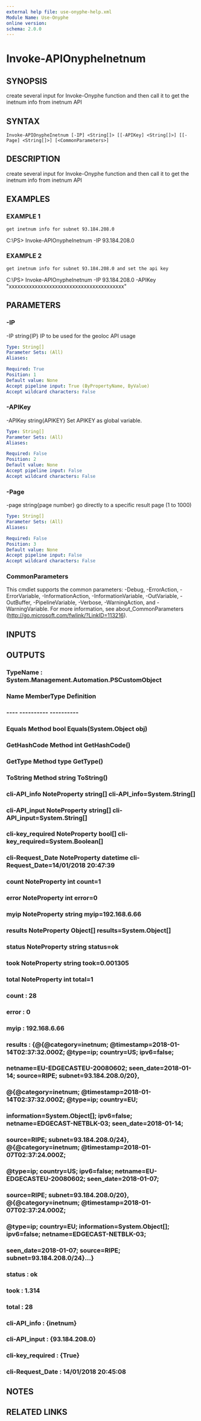 ```yaml
---
external help file: use-onyphe-help.xml
Module Name: Use-Onyphe
online version:
schema: 2.0.0
---
```


# Invoke-APIOnypheInetnum

## SYNOPSIS
create several input for Invoke-Onyphe function and then call it to get the inetnum info from inetnum API

## SYNTAX

```
Invoke-APIOnypheInetnum [-IP] <String[]> [[-APIKey] <String[]>] [[-Page] <String[]>] [<CommonParameters>]
```

## DESCRIPTION
create several input for Invoke-Onyphe function and then call it to get the inetnum info from inetnum API

## EXAMPLES

### EXAMPLE 1
```
get inetnum info for subnet 93.184.208.0
```

C:\PS\> Invoke-APIOnypheInetnum -IP 93.184.208.0

### EXAMPLE 2
```
get inetnum info for subnet 93.184.208.0 and set the api key
```

C:\PS\> Invoke-APIOnypheInetnum -IP 93.184.208.0 -APIKey "xxxxxxxxxxxxxxxxxxxxxxxxxxxxxxxxxxxxxxxx"

## PARAMETERS

### -IP
-IP string{IP}
IP to be used for the geoloc API usage

```yaml
Type: String[]
Parameter Sets: (All)
Aliases:

Required: True
Position: 1
Default value: None
Accept pipeline input: True (ByPropertyName, ByValue)
Accept wildcard characters: False
```

### -APIKey
-APIKey string{APIKEY}
Set APIKEY as global variable.

```yaml
Type: String[]
Parameter Sets: (All)
Aliases:

Required: False
Position: 2
Default value: None
Accept pipeline input: False
Accept wildcard characters: False
```

### -Page
-page string{page number}
go directly to a specific result page (1 to 1000)

```yaml
Type: String[]
Parameter Sets: (All)
Aliases:

Required: False
Position: 3
Default value: None
Accept pipeline input: False
Accept wildcard characters: False
```

### CommonParameters
This cmdlet supports the common parameters: -Debug, -ErrorAction, -ErrorVariable, -InformationAction, -InformationVariable, -OutVariable, -OutBuffer, -PipelineVariable, -Verbose, -WarningAction, and -WarningVariable.
For more information, see about_CommonParameters (http://go.microsoft.com/fwlink/?LinkID=113216).

## INPUTS

## OUTPUTS

### TypeName : System.Management.Automation.PSCustomObject
### Name             MemberType   Definition
### ----             ----------   ----------
### Equals           Method       bool Equals(System.Object obj)
### GetHashCode      Method       int GetHashCode()
### GetType          Method       type GetType()
### ToString         Method       string ToString()
### cli-API_info     NoteProperty string[] cli-API_info=System.String[]
### cli-API_input    NoteProperty string[] cli-API_input=System.String[]
### cli-key_required NoteProperty bool[] cli-key_required=System.Boolean[]
### cli-Request_Date NoteProperty datetime cli-Request_Date=14/01/2018 20:47:39
### count            NoteProperty int count=1
### error            NoteProperty int error=0
### myip             NoteProperty string myip=192.168.6.66
### results          NoteProperty Object[] results=System.Object[]
### status           NoteProperty string status=ok
### took             NoteProperty string took=0.001305
### total            NoteProperty int total=1
### count            : 28
### error            : 0
### myip             : 192.168.6.66
### results          : {@{@category=inetnum; @timestamp=2018-01-14T02:37:32.000Z; @type=ip; country=US; ipv6=false;
### 	netname=EU-EDGECASTEU-20080602; seen_date=2018-01-14; source=RIPE; subnet=93.184.208.0/20},
### 	@{@category=inetnum; @timestamp=2018-01-14T02:37:32.000Z; @type=ip; country=EU;
### 	information=System.Object[]; ipv6=false; netname=EDGECAST-NETBLK-03; seen_date=2018-01-14;
### 	source=RIPE; subnet=93.184.208.0/24}, @{@category=inetnum; @timestamp=2018-01-07T02:37:24.000Z;
### 	@type=ip; country=US; ipv6=false; netname=EU-EDGECASTEU-20080602; seen_date=2018-01-07;
### 	source=RIPE; subnet=93.184.208.0/20}, @{@category=inetnum; @timestamp=2018-01-07T02:37:24.000Z;
### 	@type=ip; country=EU; information=System.Object[]; ipv6=false; netname=EDGECAST-NETBLK-03;
### 	seen_date=2018-01-07; source=RIPE; subnet=93.184.208.0/24}...}
### status           : ok
### took             : 1.314
### total            : 28
### cli-API_info     : {inetnum}
### cli-API_input    : {93.184.208.0}
### cli-key_required : {True}
### cli-Request_Date : 14/01/2018 20:45:08
## NOTES

## RELATED LINKS

